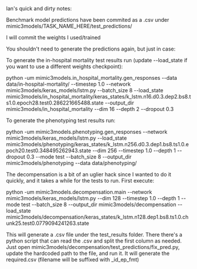 Ian's quick and dirty notes:

Benchmark model predictions have been commited as a .csv under mimic3models/TASK_NAME_HERE/test_predictions/

I will commit the weights I used/trained

You shouldn't need to generate the predictions again, but just in case:

To generate the in-hospital mortality test results run (update --load_state if you want to use a different weights checkpoint):

python -um mimic3models.in_hospital_mortality.gen_responses --data data/in-hospital-mortality/ --timestep 1.0  --network mimic3models/keras_models/lstm.py  --batch_size 8 --load_state mimic3models/in_hospital_mortality/keras_states/k_lstm.n16.d0.3.dep2.bs8.ts1.0.epoch28.test0.286221665488.state  --output_dir mimic3models/in_hospital_mortality --dim 16  --depth 2 --dropout 0.3

To generate the phenotyping test results run:

python -um mimic3models.phenotyping.gen_responses --network mimic3models/keras_models/lstm.py --load_state mimic3models/phenotyping/keras_states/k_lstm.n256.d0.3.dep1.bs8.ts1.0.epoch20.test0.348495262943.state --dim 256 --timestep 1.0 --depth 1 --dropout 0.3 --mode test --batch_size 8 --output_dir mimic3models/phenotyping --data data/phenotyping/

The decompensation is a bit of an uglier hack since I wanted to do it quickly, and it takes a while for the tests to run. First execute:

   python -um mimic3models.decompensation.main --network mimic3models/keras_models/lstm.py --dim 128 --timestep 1.0 --depth 1 --mode test --batch_size 8 --output_dir mimic3models/decompensation --load_state mimic3models/decompensation/keras_states/k_lstm.n128.dep1.bs8.ts1.0.chunk25.test0.0779094241263.state
   
This will generate a .csv file under the test_results folder. There there's a python script that can read the .csv and split the first column as needed. Just open mimic3models/decompensation/test_predictions/fix_pred.py, update the hardcoded path to the file, and run it. It will generate the required.csv (filename will be suffixed with _id_ep_fmt)






